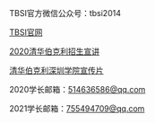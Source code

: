 
TBSI官方微信公众号：tbsi2014

[TBSI官网](https://www.tbsi.edu.cn/)

[2020清华伯克利招生宣讲](https://www.bilibili.com/video/BV1z54y1X7sg)

[清华伯克利深圳学院宣传片](https://www.bilibili.com/video/BV1Wx411E7gJ)

2020学长邮箱：514636586@qq.com

2021学长邮箱：755494709@qq.com
